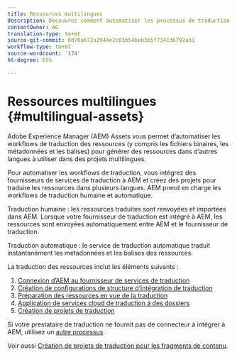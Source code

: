 ```yaml
---
title: Ressources multilingues
description: Découvrez comment automatiser les processus de traduction des ressources, y compris les fichiers binaires, les métadonnées et les balises, dans plusieurs langues.
contentOwner: AG
translation-type: tm+mt
source-git-commit: 0d70a672a2944e2c03b54beb3b5f734136792ab1
workflow-type: tm+mt
source-wordcount: '174'
ht-degree: 85%

---
```



# Ressources multilingues {#multilingual-assets}

Adobe Experience Manager (AEM) Assets vous permet d’automatiser les workflows de traduction des ressources (y compris les fichiers binaires, les métadonnées et les balises) pour générer des ressources dans d’autres langues à utiliser dans des projets multilingues.

Pour automatiser les workflows de traduction, vous intégrez des fournisseurs de services de traduction à AEM et créez des projets pour traduire les ressources dans plusieurs langues. AEM prend en charge les workflows de traduction humaine et automatique.

Traduction humaine : les ressources traduites sont renvoyées et importées dans AEM. Lorsque votre fournisseur de traduction est intégré à AEM, les ressources sont envoyées automatiquement entre AEM et le fournisseur de traduction.

Traduction automatique : le service de traduction automatique traduit instantanément les métadonnées et les balises des ressources.

La traduction des ressources inclut les éléments suivants :

1. [Connexion d’AEM au fournisseur de services de traduction](/help/sites-administering/tc-tic.md#connecting-to-a-translation-service-provider)
1. [Création de configurations de structure d’intégration de traduction](/help/sites-administering/tc-tic.md)
1. [Préparation des ressources en vue de la traduction](preparing-assets-for-translation.md)
1. [Application de services cloud de traduction à des dossiers](transition-cloud-services.md)
1. [Création de projets de traduction](translation-projects.md)

Si votre prestataire de traduction ne fournit pas de connecteur à intégrer à AEM, utilisez un [autre processus](/help/sites-administering/tc-manage.md#exporting-a-translation-job).

Voir aussi [Création de projets de traduction pour les fragments de contenu](creating-translation-projects-for-content-fragments.md).
